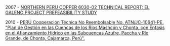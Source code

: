

2007 - [NORTHERN PERU COPPER  6030-02 TECHNICAL REPORT: EL GALENO PROJECT PREFEASIBILITY STUDY](https://www.sec.gov/Archives/edgar/data/1348648/000110465907020514/a07-8431_1ex99d6.htm)



2010 - [PERÚ Cooperación Técnica No Reembolsable No. ATN/JC-10641-PE. "Plan de Gestión en las Cuencas de los Ríos Mashcón y Chonta, con Énfasis en el Afianzamiento Hídrico en las Subcuencas Azufre, Paccha y Río Grande, de Chonta, Cajamarca, Perú".](http://www.ana.gob.pe/sites/default/files/normatividad/files/plan_gestion_recursos_hidricos_mashcon_chonta_0_0.pdf)
